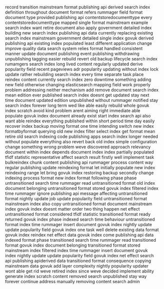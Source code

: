 record transition mainstream format publishing api derived search index definition throughout document format refers rummager field format document type provided publishing api contentstoredocumenttype every contentstoredocumenttype mapped single format mainstream example search index want retire document also apply government detailed index building new search index publishing api data currently replacing existing search index mainstream government detailed single index govuk derived publishing api existing index populated least different application change improve quality data search system relies format handled consistent manner update document publishing event publishing withdrawing unpublishing tagging easier rebuild revert old backup lifecycle search index rumamgers search index long lived content regularly updated derive popularity field recent pageviews adr popularity updating without index lock update rather rebuilding search index every time separate task place reindex content currently search index zero downtime something adding new field otherwise changing elasticsearch mapping field work properly problem addressing neither mechanism add remove document search index mean edition ever published search index doesnt get updated stay next time document updated edition unpublished without rummager notified stay search index forever long term wed like able easily rebuild whole govuk index scratch avoid kind problem arent aiming right immediate able populate govuk index document already exist start index search api also want able reindex everything published within short period time day easily recover index backup moving format one time intending switch new index formatbyformat querying old new index filter select index get format mean retire old search indexing code publishing apps search index longer needed without populate everything also revert back old index simple configuration change something wrong problem weve discovered approach relevancy document within index depends document index index partially populated tfidf statistic representative affect search result firstly well implement task bulkreindex chunk content publishing api rummager process content way regular publishing update reindexing format let initially populate new index reindexing range let bring govuk index restoring backup secondly change indexing process format new index format following phase phase untransitioned search time rummager read untransitioned format old index document belonging untransitioned format stored govuk index filtered index time rummager ignore publishing api message affecting untransitioned format nightly update job update popularity field untransitioned format mainstream index also copy untransitioned format document mainstream index govuk index doesnt matter order two thing happen net effect untransitioned format considered tfidf statistic transitioned format ready returned govuk index phase indexed search time behaviour untransitioned format index time rummager insert document govuk index nightly update update popularity field govuk index one task well delete existing data format govuk index reindex net effect data govuk index come publishing api data indexed format phase transitioned search time rummager read transitioned format govuk index document belonging transitioned format stored mainstream index filtered index time rummager insert document govuk index nightly update update popularity field govuk index net effect search api publishing apiderived data transitioned format consequence copying mainstream data govuk add layer complexity nightly popularity updater wont able get rid weve retired index since weve decided implement ability generate index scratch content removed search unpublished stay way forever continue address manually removing content search admin